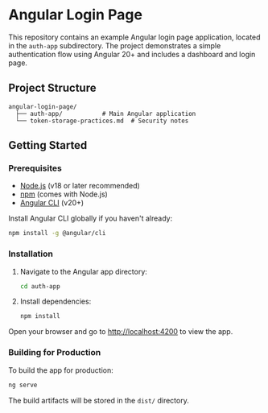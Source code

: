 # Angular Login Page

This repository contains an example Angular login page application, located in the `auth-app` subdirectory. The project demonstrates a simple authentication flow using Angular 20+ and includes a dashboard and login page.

## Project Structure

```
angular-login-page/
  ├── auth-app/           # Main Angular application
  └── token-storage-practices.md  # Security notes
```

## Getting Started

### Prerequisites
- [Node.js](https://nodejs.org/) (v18 or later recommended)
- [npm](https://www.npmjs.com/) (comes with Node.js)
- [Angular CLI](https://angular.dev/tools/cli) (v20+)

Install Angular CLI globally if you haven't already:
```bash
npm install -g @angular/cli
```

### Installation
1. Navigate to the Angular app directory:
   ```bash
   cd auth-app
   ```
2. Install dependencies:
   ```bash
   npm install
   ```
   
Open your browser and go to [http://localhost:4200](http://localhost:4200) to view the app.

### Building for Production
To build the app for production:
```bash
ng serve
```
The build artifacts will be stored in the `dist/` directory.

